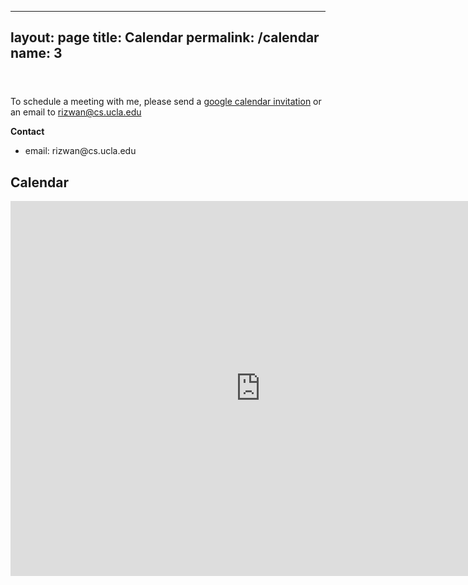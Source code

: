 
---
layout: page
title: Calendar
permalink: /calendar
name: 3
---

<div class="mainbar">
<section id="content">
  <div class="page">
<article class="block doc">
  <header class="block-header">
  </header>
  <section class="block-content"><p>To schedule a meeting with me, please send a <a href="https://support.google.com/calendar/answer/37161?co=GENIE.Platform%3DDesktop&amp;hl=en">google calendar invitation</a> or an email to <a href="rizwan@cs.ucla.edu">rizwan@cs.ucla.edu</a></p>
<p><strong>Contact</strong></p>
<ul>
<li>email: rizwan@cs.ucla.edu <br></li>
</ul>
<h2 id="calendar">Calendar</h2>
<iframe src="https://calendar.google.com/calendar/embed?mode=WEEK&amp;height=600&amp;wkst=1&amp;bgcolor=%23FFFFFF&amp;src=rizwan@g.ucla.edu&amp;color=%231B887A&amp;src=orfnjqu2dpmgcjf6h244cn8d04%40group.calendar.google.com&amp;color=%23B1440E&amp;ctz=America%2FCalifornia" style="border-width:0" width="800" height="600" frameborder="0" scrolling="no"></iframe></section>
  <footer class="block-footer">
  </footer>
</article>
  </div>
</section>
</div>


